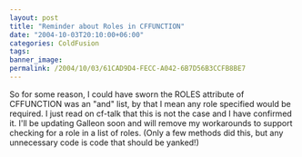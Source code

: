 ```yaml
---
layout: post
title: "Reminder about Roles in CFFUNCTION"
date: "2004-10-03T20:10:00+06:00"
categories: ColdFusion 
tags: 
banner_image: 
permalink: /2004/10/03/61CAD9D4-FECC-A042-6B7D56B3CCFB8BE7
---
```


So for some reason, I could have sworn the ROLES attribute of CFFUNCTION was an "and" list, by that I mean any role specified would be required. I just read on cf-talk that this is not the case and I have confirmed it. I'll be updating Galleon soon and will remove my workarounds to support checking for a role in a list of roles. (Only a few methods did this, but any unnecessary code is code that should be yanked!)